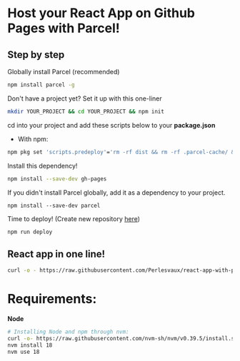 # Host your React App on Github Pages with Parcel!

## Step by step

Globally install Parcel (recommended)

```bash
npm install parcel -g
```

Don't have a project yet? Set it up with this one-liner
```bash
mkdir YOUR_PROJECT && cd YOUR_PROJECT && npm init
```

cd into your project and add these scripts below to your **package.json**
- With npm:
```bash
npm pkg set 'scripts.predeploy'='rm -rf dist && rm -rf .parcel-cache/ &&  parcel build ./*.html --public-url ./' && npm pkg set 'scripts.deploy'='gh-pages -d dist' && npm pkg set 'scripts.start'='parcel ./*.html'
```

Install this dependency!
```bash
npm install --save-dev gh-pages
```

If you didn't install Parcel globally, add it as a dependency to your project.
```
npm install --save-dev parcel
```

Time to deploy! (Create new repository [here](https://github.com/new))
```bash
npm run deploy
```

## React app in one line!
```bash
curl -o - https://raw.githubusercontent.com/Perlesvaux/react-app-with-parcel/main/react_boilerplate | bash -s -- PARCEL_PROJECT
```

# Requirements:
**Node**
```bash
# Installing Node and npm through nvm:
curl -o- https://raw.githubusercontent.com/nvm-sh/nvm/v0.39.5/install.sh | bash
nvm install 18
nvm use 18
```
